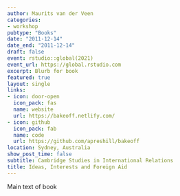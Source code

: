 ```yaml
---
author: Maurits van der Veen
categories:
- workshop
pubtype: "Books"
date: "2011-12-14"
date_end: "2011-12-14"
draft: false
event: rstudio::global(2021)
event_url: https://global.rstudio.com
excerpt: Blurb for book
featured: true
layout: single
links:
- icon: door-open
  icon_pack: fas
  name: website
  url: https://bakeoff.netlify.com/
- icon: github
  icon_pack: fab
  name: code
  url: https://github.com/apreshill/bakeoff
location: Sydney, Australia
show_post_time: false
subtitle: Cambridge Studies in International Relations
title: Ideas, Interests and Foreign Aid
---
```


Main text of book 
